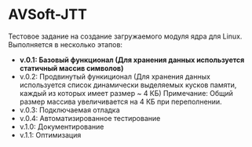 # AVSoft-JTT
Тестовое задание на создание загружаемого модуля ядра для Linux.
Выполняется в несколько этапов:
  - **v.0.1: Базовый функционал (Для хранения данных используется статичный массив символов)**
  - v.0.2: Продвинутый функиционал (Для хранения данных используется список динамически выделяемых кусков памяти, каждый из которых имеет размер ~ 4 КБ)
  Примечание: Общий размер массива увеличивается на 4 КБ при переполнении.
  - v.0.3: Подключаемая отладка
  - v.0.4: Автоматизированное тестирование
  - v.1.0:  Документирование
  - v.1.1: Оптимизация

